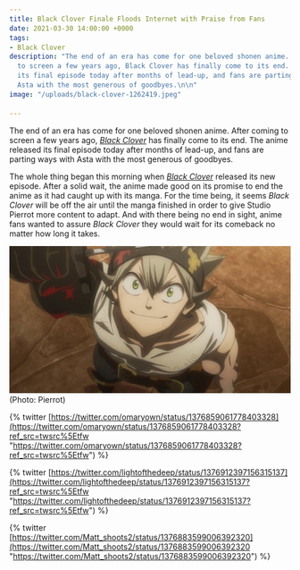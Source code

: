 ```yaml
---
title: Black Clover Finale Floods Internet with Praise from Fans
date: 2021-03-30 14:00:00 +0000
tags:
- Black Clover
description: "The end of an era has come for one beloved shonen anime. After coming
  to screen a few years ago, Black Clover has finally come to its end. The anime released
  its final episode today after months of lead-up, and fans are parting ways with
  Asta with the most generous of goodbyes.\n\n"
image: "/uploads/black-clover-1262419.jpeg"

---
```

The end of an era has come for one beloved shonen anime. After coming to screen a few years ago, [_Black Clover_](https://comicbook.com/category/black-clover/) has finally come to its end. The anime released its final episode today after months of lead-up, and fans are parting ways with Asta with the most generous of goodbyes.

The whole thing began this morning when [_Black Clover_](https://comicbook.com/category/black-clover-comic/) released its new episode. After a solid wait, the anime made good on its promise to end the anime as it had caught up with its manga. For the time being, it seems _Black Clover_ will be off the air until the manga finished in order to give Studio Pierrot more content to adapt. And with there being no end in sight, anime fans wanted to assure _Black Clover_ they would wait for its comeback no matter how long it takes.

![](/uploads/black-clover-1262419.jpeg)(Photo: Pierrot)

{% twitter [https://twitter.com/omaryown/status/1376859061778403328](https://twitter.com/omaryown/status/1376859061778403328?ref_src=twsrc%5Etfw "https://twitter.com/omaryown/status/1376859061778403328?ref_src=twsrc%5Etfw") %}

{% twitter [https://twitter.com/lightofthedeep/status/1376912397156315137](https://twitter.com/lightofthedeep/status/1376912397156315137?ref_src=twsrc%5Etfw "https://twitter.com/lightofthedeep/status/1376912397156315137?ref_src=twsrc%5Etfw") %}

{% twitter [https://twitter.com/Matt_shoots2/status/1376883599006392320](https://twitter.com/Matt_shoots2/status/1376883599006392320 "https://twitter.com/Matt_shoots2/status/1376883599006392320") %}
